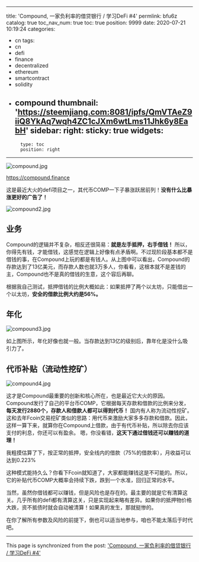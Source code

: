 
---
title: 'Compound, 一家负利率的借贷银行 / 学习DeFi #4'
permlink: bfu6z
catalog: true
toc_nav_num: true
toc: true
position: 9999
date: 2020-07-21 10:19:24
categories:
- cn
tags:
- cn
- defi
- finance
- decentralized
- ethereum
- smartcontract
- solidity
- compound
thumbnail: 'https://steemjiang.com:8081/ipfs/QmVTAeZ9iiQ8YkAq7wqh4ZC1cJXm6wtLms11Jhk6y8EabH'
sidebar:
    right:
        sticky: true
widgets:
    -
        type: toc
        position: right
---


![compound.jpg](https://steemjiang.com:8081/ipfs/QmVTAeZ9iiQ8YkAq7wqh4ZC1cJXm6wtLms11Jhk6y8EabH)

https://compound.finance

这是最近大火的defi项目之一，其代币COMP一下子暴涨跃居前列！**没有什么比暴涨更好的广告了！**

![compound2.jpg](https://steemjiang.com:8081/ipfs/QmXM1CupdtWNvHXb6QSVrnmQQoVvXxSw3os9HEWEG6Z6fc)

## 业务
Compound的逻辑并不复杂，相反还很简易：**就是左手抵押，右手借钱！** 所以，你得先有钱，才能借钱，这感觉在逻辑上好像有点矛盾啊。不过现阶段基本都不是借钱的事，在Compound上玩的都是有钱人。从上图中可以看出，Compound的存款达到了13亿美元，而存款人数也就3万多人，你看看，这根本就不是差钱的主，Compound也不是真的借钱的生意，这个容后再聊。

根据我自己测试，抵押借钱的比例大概如此：如果抵押了两个以太坊，只能借出一个以太坊，**安全的借款比例大约是56%。** 

## 年化
![compound3.jpg](https://steemjiang.com:8081/ipfs/QmRQDtq7n6dM1JTyMPykez2CRx2W7zjhqocTxU5pP46Lk1)

如上图所示，年化好像也就一般。当存款达到13亿的级别后，靠年化是没什么吸引力了。

## 代币补贴（流动性挖矿）
![compound4.jpg](https://steemjiang.com:8081/ipfs/QmYMktnYZnQ5VZZG1KHJFJ7xLH8g6yqW88JgRuMD3FTX15)

这才是Compound最重要的创新和核心所在，也是最近它大火的原因。Compound发行了自己的平台币COMP，它根据每天存款和借款的比例来分发，**每天发行2880个，存款人和借款人都可以得到代币！** 国内有人称为流动性挖矿。这和去年Fcoin交易挖矿类似的思路：用代币来激励大家多多存款和借款。因此，这样一算下来，就算你在Compound上借款，由于有代币补贴，所以除去你应该支付的利息，你还可以有盈余。 嗯，你没看错，**这天下通过借钱还可以赚钱的道理！** 

我粗摸估算了下，按正常的抵押，安全线内的借款（75%的借款率），月收益可以达到0.223% 

这种模式能持久么？你看下Fcoin就知道了，大家都能赚钱这是不可能的。所以，它的补贴代币COMP大概率会持续下跌，跌到一个水准，回归正常的水平。

当然，虽然你借钱都可以赚钱，但是风险也是存在的。最主要的就是它有清算这关。几乎所有的defi都有清算这关，只是实现起来略有差异。如果你的抵押物价格大跌，资不抵债时就会自动被清算！如果真的发生，那就挺惨的。

在你了解所有参数及风险的前提下，倒也可以适当地参与，咱也不能太落后于时代吧。


- - -

This page is synchronized from the post: ['Compound, 一家负利率的借贷银行 / 学习DeFi #4'](https://steemit.com/@lemooljiang/bfu6z)
